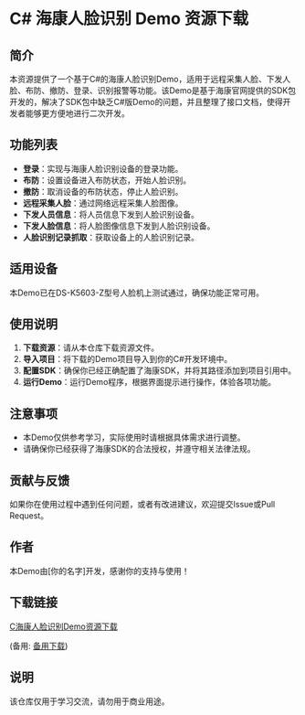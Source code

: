 # C# 海康人脸识别 Demo 资源下载

## 简介

本资源提供了一个基于C#的海康人脸识别Demo，适用于远程采集人脸、下发人脸、布防、撤防、登录、识别报警等功能。该Demo是基于海康官网提供的SDK包开发的，解决了SDK包中缺乏C#版Demo的问题，并且整理了接口文档，使得开发者能够更方便地进行二次开发。

## 功能列表

- **登录**：实现与海康人脸识别设备的登录功能。
- **布防**：设置设备进入布防状态，开始人脸识别。
- **撤防**：取消设备的布防状态，停止人脸识别。
- **远程采集人脸**：通过网络远程采集人脸图像。
- **下发人员信息**：将人员信息下发到人脸识别设备。
- **下发人脸信息**：将人脸图像信息下发到人脸识别设备。
- **人脸识别记录抓取**：获取设备上的人脸识别记录。

## 适用设备

本Demo已在DS-K5603-Z型号人脸机上测试通过，确保功能正常可用。

## 使用说明

1. **下载资源**：请从本仓库下载资源文件。
2. **导入项目**：将下载的Demo项目导入到你的C#开发环境中。
3. **配置SDK**：确保你已经正确配置了海康SDK，并将其路径添加到项目引用中。
4. **运行Demo**：运行Demo程序，根据界面提示进行操作，体验各项功能。

## 注意事项

- 本Demo仅供参考学习，实际使用时请根据具体需求进行调整。
- 请确保你已经获得了海康SDK的合法授权，并遵守相关法律法规。

## 贡献与反馈

如果你在使用过程中遇到任何问题，或者有改进建议，欢迎提交Issue或Pull Request。

## 作者

本Demo由[你的名字]开发，感谢你的支持与使用！

## 下载链接
[C海康人脸识别Demo资源下载](https://pan.quark.cn/s/37e487a57b26) 

(备用: [备用下载](https://pan.baidu.com/s/1or8tdvozU6lJQ5W31dS6Vg?pwd=1234))

## 说明

该仓库仅用于学习交流，请勿用于商业用途。
